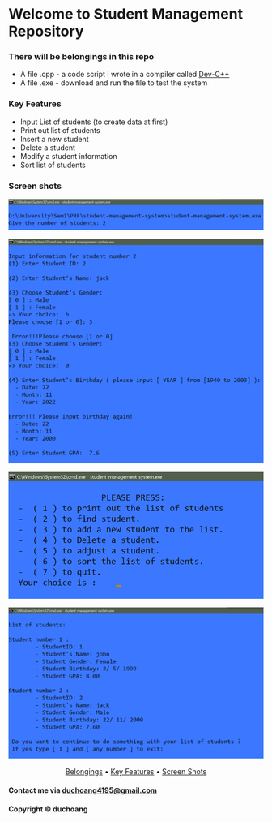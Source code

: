 # Welcome to Student Management Repository

### There will be belongings in this repo

* A file .cpp - a code script i wrote in a compiler called [Dev-C++](http://orwelldevcpp.blogspot.com)
* A file .exe - download and run the file to test the system

### Key Features

* Input List of students (to create data at first)
* Print out list of students
* Insert a new student
* Delete a student
* Modify a student information
* Sort list of students 

### Screen shots

![pic1](https://github.com/n-d-h/student-management-system/blob/main/screenshots/1.png)

![pic2](https://github.com/n-d-h/student-management-system/blob/main/screenshots/2.png)

![pic3](https://github.com/n-d-h/student-management-system/blob/main/screenshots/3.png)

![pic4](https://github.com/n-d-h/student-management-system/blob/main/screenshots/4.png)

<p align="center">
  <a href="#there-will-be-belongings-in-this-repo">Belongings</a> •
  <a href="#key-features">Key Features</a> •
  <a href="#screen-shots">Screen Shots</a> 
</p>

#### Contact me via duchoang4195@gmail.com
#### Copyright &#169; duchoang
